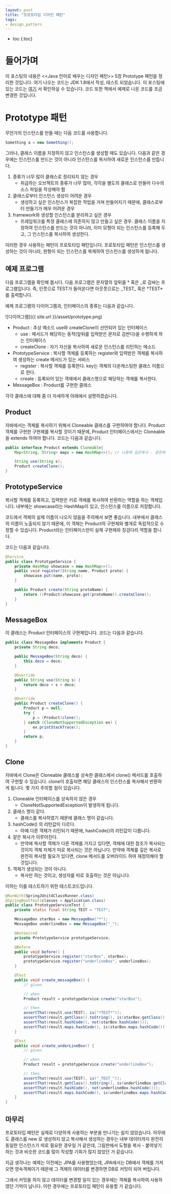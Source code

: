 ```yaml
---
layout: post
title: "프로토타입 디자인 패턴"
tags:
- design_pattern
---
```


* toc
{:toc}

# 들어가며
이 포스팅의 내용은 <<Java 언어로 배우는 디자인 패턴>> 5장 Prototype 패턴을 정리한 것입니다. 여기 나오는 코드는 JDK 1.8에서 작성, 테스트 되었습니다.
이 포스팅에 있는 코드는 [여기](https://github.com/astrod/design-pattern/tree/master/src/main/java/pattern/JU/prototype) 서 확인하실 수 있습니다.
코드 또한 책에서 예제로 나온 코드를 조금 변경한 것입니다.

# Prototype 패턴
무언가의 인스턴스를 만들 때는 다음 코드를 사용합니다.

~~~java
Something a = new Something();
~~~

그러나, 클래스 이름을 지정하지 않고 인스턴스를 생성할 때도 있습니다. 다음과 같은 경우에는 인스턴스를 만드는 것이 아니라 인스턴스를 복사하여 새로운 인스턴스를 만듭니다.

1. 종류가 너무 많이 클래스로 정리되지 않는 경우
	- 취급하는 오브젝트의 종류가 너무 많아, 각각을 별도의 클래스로 만들어 다수의 소스 파일을 작성해야 함
2. 클래스로부터 인스턴스 생성이 어려운 경우
	- 생성하고 싶은 인스턴스가 복잡한 작업을 거쳐 만들어지기 때문에, 클래스로부터 만들기가 매우 어려운 경우
3. framework와 생성할 인스턴스를 분리하고 싶은 경우
	- 프레임워크를 특정 클래스에 의존하지 않고 만들고 싶은 경우. 클래스 이름을 지정하여 인스턴스를 만드는 것이 아니라, 이미 모형이 되는 인스턴스를 등록해 두고, 그 인스턴스를 복사하여 생성한다.

이러한 경우 사용하는 패턴이 프로토타입 패턴입니다. 프로토타입 패턴은 인스턴스를 생성하는 것이 아니라, 원형이 되는 인스턴스를 복제하여 인스턴스를 생성하게 됩니다.

## 예제 프로그램
다음 프로그램을 확인해 봅시다. 다음 프로그램은 문자열의 앞뒤를 * 혹은 _로 감싸는 프로그램입니다. 즉, 인풋으로 TEST가 들어온다면 아웃풋으로는 \_TEST\_ 혹은 \*TEST\* 를 출력합니다.

예제 프로그램의 다이어그램과, 인터페이스의 종류는 다음과 같습니다.

![다이어그램]({{ site.url }}/asset/prototype.png)

- Product : 추상 메소드 use와 createClone이 선언되어 있는 인터페이스
	- use : 메서드가 해당하는 동작(앞뒤를 입력받은 문자로 감싼다)을 수행하게 하는 인터페이스
	- createClone : 자기 자신을 복사하여 새로운 인스턴스를 리턴하는 메소드
- PrototypeService : 복사할 객체를 등록하는 register와 입력받은 객체를 복사하여 생성하는 create 메서드가 있는 서비스
	- register : 복사할 객체를 등록한다. key는 객체의 다운캐스팅한 클래스 이름으로 한다.
	- create : 등록되어 있는 객체에서 클래스명으로 해당하는 객체를 복사한다.
- MessageBox : Product를 구현한 클래스

각각 클래스에 대해 좀 더 자세하게 아래에서 설명하겠습니다.

## Product
자바에서는 객체를 복사하기 위해서 Cloneable 클래스를 구현하여야 합니다. Product 객체를 구현한 구현체를 복사할 것이기 때문에, Product 인터페이스에서는 Cloneable 을 extends 하여야 합니다.
코드는 다음과 같습니다.

~~~java
public interface Product extends Cloneable{
	Map<String, String> maps = new HashMap<>(); // 나중에 깊은복사 - 얕은복사 확인하기 위해 추가

	String use(String s);
	Product createClone();
}
~~~ 

## PrototypeService
복사할 객체를 등록하고, 입력받은 키로 객체를 복사하여 반환하는 역할을 하는 객체입니다. 내부에는 showcase라는 HashMap이 있고, 인스턴스를 이름으로 저장합니다.

코드에서 객체의 실제 이름이 나오지 않음을 주의해서 보면 좋습니다. 내부에서 클래스의 이름이 노출되지 않기 때문에, 이 객체는 Product의 구현체와 별개로 독립적으로 수정할 수 있습니다. Product라는 인터페이스만이 실제 구현체와 징검다리 역할을 합니다.

코드는 다음과 같습니다.

~~~java
@Service
public class PrototypeService {
	private HashMap showcase = new HashMap<>();
	public void register(String name, Product proto) {
		showcase.put(name, proto);
	}

	public Product create(String protoName) {
		return ((Product)showcase.get(protoName)).createClone();
	}
}
~~~

## MessageBox
이 클래스는 Product 인터페이스의 구현체입니다. 코드는 다음과 같습니다.

~~~java
public class MessageBox implements Product {
	private String deco;

	public MessageBox(String deco) {
		this.deco = deco;
	}

	@Override
	public String use(String s) {
		return deco + s + deco;
	}

	@Override
	public Product createClone() {
		Product p = null;
		try {
			p = (Product)clone();
		} catch (CloneNotSupportedException ex) {
			ex.printStackTrace();
		}
		return p;
	}
}
~~~

## Clone
자바에서 Clone은 Cloneable 클래스를 상속한 클래스에서 clone() 메서드를 호출하여 구현할 수 있습니다. clone이 호출되면 해당 클래스의 인스턴스를 복사해서 반환하게 됩니다.
몇 가지 주의할 점이 있습니다.

1. Cloneable 인터페이스를 상속하지 않은 경우
	- CloneNotSupportedException이 발생하게 됩니다.
2. 클래스 명이 같다.
	- 클래스를 복사하였기 때문에 클래스 명이 같습니다.
3. hashCode() 의 리턴값이 다르다.
	- 아예 다른 객체가 리턴되기 때문에, hashCode()의 리턴값이 다릅니다.
4. 얕은 복사가 이루어진다.
	- 만약에 복사할 객체가 다른 객체를 가지고 있다면, 객체에 대한 참조가 복사되는 것이지 객체 자체가 따로 복사되는 것은 아닙니다. 만약에 객체를 깊은 복사로 완전히 복사할 필요가 있다면, clone 메서드를 오버라이드 하여 재정의해야 할 것입니다.
5. 객체가 생성되는 것이 아니다.
	- 복사만 하는 것이고, 생성자를 따로 호출하는 것은 아닙니다.

이하는 이를 테스트하기 위한 테스트코드입니다.

~~~java
@RunWith(SpringJUnit4ClassRunner.class)
@SpringBootTest(classes = Application.class)
public class PrototypeServiceTest {
	private static final String TEST = "TEST";

	MessageBox starBox = new MessageBox("*");
	MessageBox underlineBox = new MessageBox("_");

	@Autowired
	private PrototypeService prototypeService;

	@Before
	public void before() {
		prototypeService.register("starBox", starBox);
		prototypeService.register("underlineBox", underlineBox);
	}

	@Test
	public void create_messageBox() {
		// given

		// when
		Product result = prototypeService.create("starBox");

		// then
		assertThat(result.use(TEST), is("*TEST*"));
		assertThat(result.getClass().toString(), is(starBox.getClass().toString()));
		assertThat(result.hashCode(), not(starBox.hashCode()));
		assertThat(result.maps.hashCode(), is(starBox.maps.hashCode()));
	}

	@Test
	public void create_underLineBox() {
		// given

		// when
		Product result = prototypeService.create("underlineBox");

		// then
		assertThat(result.use(TEST), is("_TEST_"));
		assertThat(result.getClass().toString(), is(underlineBox.getClass().toString()));
		assertThat(result.hashCode(), not(underlineBox.hashCode()));
		assertThat(result.maps.hashCode(), is(underlineBox.maps.hashCode()));
	}
}
~~~


## 마무리
프로토타입 패턴은 실제로 다양하게 사용하는 부분을 만나기는 쉽지 않았습니다. 아무래도 클래스를 new 로 생성하지 않고 복사해서 생성하는 경우는 내부 데이터까지 완전히 동일한 인스턴스가 따로 필요한 경우일 거 같은데, 그림판에서 도형을 복사 - 붙여넣기 하는 것과 비슷한 코드를 많이 작성할 기회가 많지 않았던 거 같습니다.

지금 생각나는 예제는 이전에는 JPA를 사용했었는데, JPA에서는 DB에서 객체를 가져오면 영속객체이기 때문에 그 객체의 데이터를 변경하면 DB로 커밋이 되어 버립니다.

그래서 커밋을 하지 않고 데이터를 변경할 일이 있는 경우에는 객체를 복사하여 사용하였던 기억이 납니다. 이런 경우에는 프로토타입 패턴이 유용할 거 같습니다.




